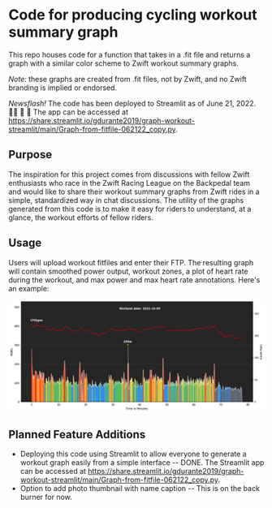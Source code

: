 # Code for producing cycling workout summary graph
This repo houses code for a function that takes in a .fit file and returns a graph with a similar color scheme to Zwift workout summary graphs.  

_Note:_  these graphs are created from .fit files, not by Zwift, and no Zwift branding is implied or endorsed.  

*Newsflash!*  The code has been deployed to Streamlit as of June 21, 2022. 🧑‍💻 🥳 🎉   The app can be accessed at https://share.streamlit.io/gdurante2019/graph-workout-streamlit/main/Graph-from-fitfile-062122_copy.py.

## Purpose
The inspiration for this project comes from discussions with fellow Zwift enthusiasts who race in the Zwift Racing League on the Backpedal team and would like to share their workout summary graphs from Zwift rides in a simple, standardized way in chat discussions.  The utility of the graphs generated from this code is to make it easy for riders to understand, at a glance, the workout efforts of fellow riders.

## Usage
Users will upload workout fitfiles and enter their FTP. The resulting graph will contain smoothed power output, workout zones, a plot of heart rate during the workout, and max power and max heart rate annotations. Here's an example:

![image](https://github.com/gdurante2019/graph-workout-streamlit/blob/main/example-graph-hr-maxwatts-022022.png)


## Planned Feature Additions
* Deploying this code using Streamlit to allow everyone to generate a workout graph easily from a simple interface -- DONE.  The Streamlit app can be accessed at https://share.streamlit.io/gdurante2019/graph-workout-streamlit/main/Graph-from-fitfile-062122_copy.py.
* Option to add photo thumbnail with name caption -- This is on the back burner for now.
